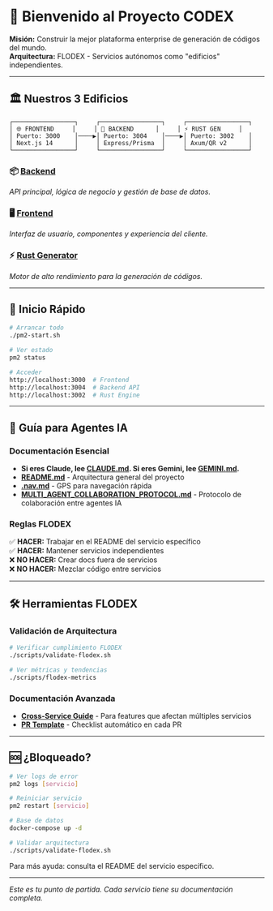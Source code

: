 # 🚀 **Bienvenido al Proyecto CODEX**

**Misión:** Construir la mejor plataforma enterprise de generación de códigos del mundo.  
**Arquitectura:** FLODEX - Servicios autónomos como "edificios" independientes.

---

## 🏛️ **Nuestros 3 Edificios**

```
┌─────────────────┐     ┌─────────────────┐     ┌─────────────────┐
│ 🌐 FRONTEND     │     │ 🔧 BACKEND      │     │ ⚡ RUST GEN     │
│ Puerto: 3000    │────▶│ Puerto: 3004    │────▶│ Puerto: 3002    │
│ Next.js 14      │     │ Express/Prisma  │     │ Axum/QR v2      │
└─────────────────┘     └─────────────────┘     └─────────────────┘
```

### **📦 [Backend](./backend/README.md)**
*API principal, lógica de negocio y gestión de base de datos.*

### **🖥️ [Frontend](./frontend/README.md)**  
*Interfaz de usuario, componentes y experiencia del cliente.*

### **⚡ [Rust Generator](./rust_generator/README.md)**
*Motor de alto rendimiento para la generación de códigos.*

---

## 🚀 **Inicio Rápido**

```bash
# Arrancar todo
./pm2-start.sh

# Ver estado
pm2 status

# Acceder
http://localhost:3000  # Frontend
http://localhost:3004  # Backend API
http://localhost:3002  # Rust Engine
```

---

## 🤖 **Guía para Agentes IA**

### **Documentación Esencial**
- **Si eres Claude, lee [CLAUDE.md](./CLAUDE.md). Si eres Gemini, lee [GEMINI.md](./GEMINI.md).**
- **[README.md](./README.md)** - Arquitectura general del proyecto
- **[.nav.md](./.nav.md)** - GPS para navegación rápida
- **[MULTI_AGENT_COLLABORATION_PROTOCOL.md](./MULTI_AGENT_COLLABORATION_PROTOCOL.md)** - Protocolo de colaboración entre agentes IA

### **Reglas FLODEX**
✅ **HACER:** Trabajar en el README del servicio específico  
✅ **HACER:** Mantener servicios independientes  
❌ **NO HACER:** Crear docs fuera de servicios  
❌ **NO HACER:** Mezclar código entre servicios  

---

## 🛠️ **Herramientas FLODEX**

### **Validación de Arquitectura**
```bash
# Verificar cumplimiento FLODEX
./scripts/validate-flodex.sh

# Ver métricas y tendencias
./scripts/flodex-metrics
```

### **Documentación Avanzada**
- **[Cross-Service Guide](./docs/flodex/CROSS_SERVICE_FEATURES_GUIDE.md)** - Para features que afectan múltiples servicios
- **[PR Template](./.github/pull_request_template.md)** - Checklist automático en cada PR

---

## 🆘 **¿Bloqueado?**

```bash
# Ver logs de error
pm2 logs [servicio]

# Reiniciar servicio
pm2 restart [servicio]

# Base de datos
docker-compose up -d

# Validar arquitectura
./scripts/validate-flodex.sh
```

Para más ayuda: consulta el README del servicio específico.

---

*Este es tu punto de partida. Cada servicio tiene su documentación completa.*
